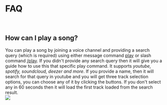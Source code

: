 <h1>FAQ</h1>
<br>

<p>
<h2>How can I play a song?</h2>
You can play a song by joining a voice channel and providing a search query (which is required) using either message command <u>play</u> or slash command <u>/play</u>. If you didn't provide any search query then it will give you a guide how to use this that specific play command. It supports <i>youtube, spotify, soundcloud, deezer and more</i>. If you provide a name, then it will search for that query in youtube and you will get three track selection options, you can choose any of it by clicking the buttons. If you don't select any in 60 seconds then it will load the first track loaded from the search result.
<br>
<img src = "https://cdn.discordapp.com/attachments/892270315630133268/899173862137294968/unknown.png"></img>
</p>
